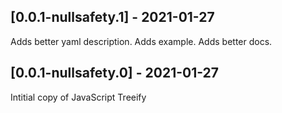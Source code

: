 ## [0.0.1-nullsafety.1] - 2021-01-27

Adds better yaml description. Adds example. Adds better docs.

## [0.0.1-nullsafety.0] - 2021-01-27

Intitial copy of JavaScript Treeify